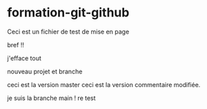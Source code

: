 ﻿# formation-git-github
Ceci est un fichier de test de mise en page 

bref !!

j'efface tout


nouveau projet et branche

ceci est la version master
ceci est la version commentaire modifiée.


je suis la branche main ! re test

